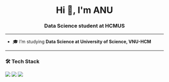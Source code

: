 <h1 align="center">Hi 👋, I'm ANU</h1>
<h3 align="center">Data Science student at HCMUS </h3>

---

- 🎓 I’m studying **Data Science at University of Science, VNU-HCM**

---

### 🛠️ Tech Stack

<p>
  <img src="https://img.shields.io/badge/Python-3776AB?style=flat&logo=python&logoColor=white" />
  <img src="https://img.shields.io/badge/R-276DC3?style=flat&logo=r&logoColor=white" />
  <img src="https://img.shields.io/badge/Tableau-E97627?style=flat&logo=tableau&logoColor=white" />
</p>

